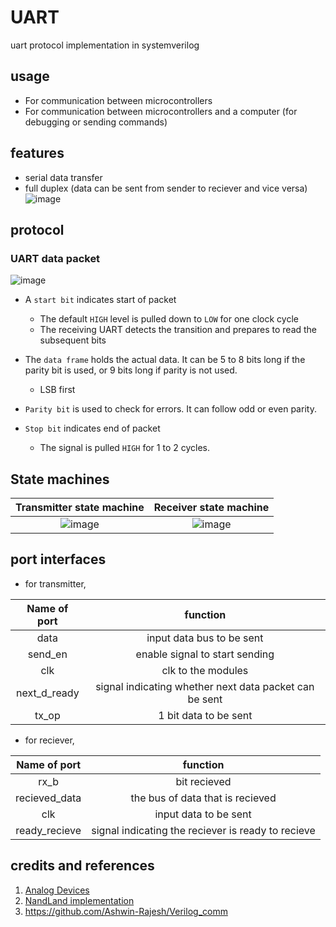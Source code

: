 # UART
uart protocol implementation in systemverilog

## usage
- For communication between microcontrollers
- For communication between microcontrollers and a computer (for debugging or sending commands)

## features
- serial data transfer
- full duplex (data can be sent from sender to reciever and vice versa)
  ![image](https://github.com/JiteshNayak2004/UART/assets/117510555/ada99604-e93f-42fd-befa-87a4b7d6934d)

## protocol
### UART data packet 
![image](https://github.com/JiteshNayak2004/UART/assets/117510555/56968351-72a4-464f-94fe-1195048b512c)
- A ```start bit``` indicates start of packet
  - The default ```HIGH``` level is pulled down to ```LOW``` for one clock cycle
  - The receiving UART detects the transition and prepares to read the subsequent bits

- The ```data frame``` holds the actual data. It can be 5 to 8 bits long if the parity bit is used, or 9 bits long if parity is not used.
  - LSB first

- ```Parity bit``` is used to check for errors. It can follow odd or even parity.

- ```Stop bit``` indicates end of packet
  - The signal is pulled ```HIGH``` for 1 to 2 cycles.
 
## State machines

Transmitter state machine | Receiver state machine
:-:|:-:
![image](https://github.com/JiteshNayak2004/UART/assets/117510555/46856727-ebc8-459f-a594-e8a1eca77bf1) | ![image](https://github.com/JiteshNayak2004/UART/assets/117510555/563cb21e-f24a-43b1-ba69-d328b9736fa6)

## port interfaces

- for transmitter,
  
Name of port | function
:------------:|:-------------------------:
data          |     input data bus to be sent
send_en          |     enable signal to start sending
clk          |     clk to the modules
next_d_ready          |     signal indicating whether next data packet can be sent
tx_op          |     1 bit data to be sent

- for reciever,
  
Name of port | function
:------------:|:-------------------------:
rx_b   |    bit recieved
recieved_data  |     the bus of data that is recieved
clk          |     input data to be sent
ready_recieve          |     signal indicating the reciever is ready to recieve

## credits and references
1) [Analog Devices](https://www.analog.com/en/analog-dialogue/articles/uart-a-hardware-communication-protocol.html#:~:text=By%20definition%2C%20UART%20is%20a,going%20to%20the%20receiving%20end.)
2) [NandLand implementation](https://www.nandland.com/vhdl/modules/module-uart-serial-port-rs232.html)
3) https://github.com/Ashwin-Rajesh/Verilog_comm
